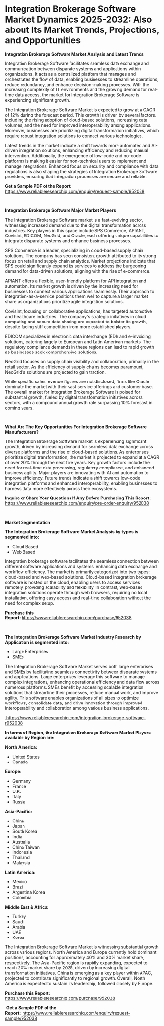 <p><h1>Integration Brokerage Software Market Dynamics 2025-2032: Also about Its Market Trends, Projections, and Opportunities</h1></p><p><strong>Integration Brokerage Software Market Analysis and Latest Trends</strong></p>
<p><p>Integration Brokerage Software facilitates seamless data exchange and communication between disparate systems and applications within organizations. It acts as a centralized platform that manages and orchestrates the flow of data, enabling businesses to streamline operations, reduce redundancy, and enhance decision-making processes. With the increasing complexity of IT environments and the growing demand for real-time data access, the market for Integration Brokerage Software is experiencing significant growth.</p><p>The Integration Brokerage Software Market is expected to grow at a CAGR of 12% during the forecast period. This growth is driven by several factors, including the rising adoption of cloud-based solutions, increasing data volumes, and the need for improved interoperability among applications. Moreover, businesses are prioritizing digital transformation initiatives, which require robust integration solutions to connect various technologies.</p><p>Latest trends in the market indicate a shift towards more automated and AI-driven integration solutions, enhancing efficiency and reducing manual intervention. Additionally, the emergence of low-code and no-code platforms is making it easier for non-technical users to implement and manage integrations. Enhanced focus on security and compliance with data regulations is also shaping the strategies of Integration Brokerage Software providers, ensuring that integration processes are secure and reliable.</p></p>
<p><strong>Get a Sample PDF of the Report:&nbsp;</strong> <a href="https://www.reliableresearchiq.com/enquiry/request-sample/952038?utm_campaign=3138&utm_medium=2&utm_source=Github&utm_content=ia&utm_term=17042025&utm_id=integration-brokerage-software">https://www.reliableresearchiq.com/enquiry/request-sample/952038</a></p>
<p>&nbsp;</p>
<p><strong>Integration Brokerage Software Major Market Players</strong></p>
<p><p>The Integration Brokerage Software market is a fast-evolving sector, witnessing increased demand due to the digital transformation across industries. Key players in this space include SPS Commerce, APIANT, Covisint, EDICOM, NeoGrid, and Oracle, each offering unique capabilities to integrate disparate systems and enhance business processes.</p><p>SPS Commerce is a leader, specializing in cloud-based supply chain solutions. The company has seen consistent growth attributed to its strong focus on retail and supply chain analytics. Market projections indicate that SPS could significantly expand its services to address the burgeoning demand for data-driven solutions, aligning with the rise of e-commerce.</p><p>APIANT offers a flexible, user-friendly platform for API integration and automation. Its market growth is driven by the increasing need for businesses to connect various applications seamlessly. Their approach to integration-as-a-service positions them well to capture a larger market share as organizations prioritize agile integration solutions.</p><p>Covisint, focusing on collaborative applications, has targeted automotive and healthcare industries. The company's strategic initiatives in cloud computing and secure data sharing are expected to bolster its growth, despite facing stiff competition from more established players.</p><p>EDICOM specializes in electronic data interchange (EDI) and e-invoicing solutions, catering largely to European and Latin American markets. The regulatory compliance demands in these regions can lead to rapid growth as businesses seek comprehensive solutions.</p><p>NeoGrid focuses on supply chain visibility and collaboration, primarily in the retail sector. As the efficiency of supply chains becomes paramount, NeoGrid's solutions are projected to gain traction.</p><p>While specific sales revenue figures are not disclosed, firms like Oracle dominate the market with their vast service offerings and customer base. The overall market for Integration Brokerage Software is poised for substantial growth, fueled by digital transformation initiatives across sectors, with a compound annual growth rate surpassing 10% forecast in coming years.</p></p>
<p>&nbsp;</p>
<p><strong>What Are The Key Opportunities For Integration Brokerage Software Manufacturers?</strong></p>
<p><p>The Integration Brokerage Software market is experiencing significant growth, driven by increasing demand for seamless data exchange across diverse platforms and the rise of cloud-based solutions. As enterprises prioritize digital transformation, the market is projected to expand at a CAGR of over 20% through the next five years. Key growth factors include the need for real-time data processing, regulatory compliance, and enhanced business agility. Major players are innovating with AI and automation to improve efficiency. Future trends indicate a shift towards low-code integration platforms and enhanced interoperability, enabling businesses to harness data more effectively across their ecosystems.</p></p>
<p><strong>Inquire or Share Your Questions If Any Before Purchasing This Report:</strong> <a href="https://www.reliableresearchiq.com/enquiry/pre-order-enquiry/952038?utm_campaign=3138&utm_medium=2&utm_source=Github&utm_content=ia&utm_term=17042025&utm_id=integration-brokerage-software">https://www.reliableresearchiq.com/enquiry/pre-order-enquiry/952038</a></p>
<p>&nbsp;</p>
<p><strong>Market Segmentation</strong></p>
<p><strong>The Integration Brokerage Software Market Analysis by types is segmented into:</strong></p>
<p><ul><li>Cloud Based</li><li>Web Based</li></ul></p>
<p><p>Integration brokerage software facilitates the seamless connection between different software applications and systems, enhancing data exchange and workflow efficiency. The market is primarily categorized into two types: cloud-based and web-based solutions. Cloud-based integration brokerage software is hosted on the cloud, enabling users to access services remotely, providing scalability and flexibility. In contrast, web-based integration solutions operate through web browsers, requiring no local installation, offering easy access and real-time collaboration without the need for complex setup.</p></p>
<p><strong>Purchase this Report:&nbsp;</strong><a href="https://www.reliableresearchiq.com/purchase/952038?utm_campaign=3138&utm_medium=2&utm_source=Github&utm_content=ia&utm_term=17042025&utm_id=integration-brokerage-software">https://www.reliableresearchiq.com/purchase/952038</a></p>
<p>&nbsp;</p>
<p><strong>The Integration Brokerage Software Market Industry Research by Application is segmented into:</strong></p>
<p><ul><li>Large Enterprises</li><li>SMEs</li></ul></p>
<p><p>The Integration Brokerage Software Market serves both large enterprises and SMEs by facilitating seamless connectivity between disparate systems and applications. Large enterprises leverage this software to manage complex integrations, enhancing operational efficiency and data flow across numerous platforms. SMEs benefit by accessing scalable integration solutions that streamline their processes, reduce manual work, and improve agility. This software enables organizations of all sizes to optimize workflows, consolidate data, and drive innovation through improved interoperability and collaboration among various business applications.</p></p>
<p><a href="https://www.reliableresearchiq.com/integration-brokerage-software-r952038?utm_campaign=3138&utm_medium=2&utm_source=Github&utm_content=ia&utm_term=17042025&utm_id=integration-brokerage-software">&nbsp;https://www.reliableresearchiq.com/integration-brokerage-software-r952038</a></p>
<p><strong>In terms of Region, the Integration Brokerage Software Market Players available by Region are:</strong></p>
<p>
    <p> <strong> North America: </strong>
        <ul>
            <li>United States</li>
            <li>Canada</li>
        </ul>
        </p> 
    <p> <strong> Europe: </strong>
        <ul>
            <li>Germany</li>
            <li>France</li>
            <li>U.K.</li>
            <li>Italy</li>
            <li>Russia</li>
        </ul>
        </p> 
    <p> <strong> Asia-Pacific: </strong>
        <ul>
            <li>China</li>
            <li>Japan</li>
            <li>South Korea</li>
            <li>India</li>
            <li>Australia</li>
            <li>China Taiwan</li>
            <li>Indonesia</li>
            <li>Thailand</li>
            <li>Malaysia</li>
        </ul>
        </p> 
    <p> <strong> Latin America: </strong>
        <ul>
            <li>Mexico</li>
            <li>Brazil</li>
            <li>Argentina Korea</li>
            <li>Colombia</li>
        </ul>
        </p> 
    <p> <strong> Middle East & Africa: </strong>
        <ul>
            <li>Turkey</li>
            <li>Saudi</li>
            <li>Arabia</li>
            <li>UAE</li>
            <li>Korea</li>
        </ul>
    </p>
    </p>
<p><p>The Integration Brokerage Software Market is witnessing substantial growth across various regions. North America and Europe currently hold dominant positions, accounting for approximately 40% and 30% market share, respectively. The Asia-Pacific region is rapidly expanding, expected to reach 20% market share by 2025, driven by increasing digital transformation initiatives. China is emerging as a key player within APAC, projected to contribute significantly to regional growth. Overall, North America is expected to sustain its leadership, followed closely by Europe.</p></p>
<p><strong>Purchase this Report: </strong><a href="https://www.reliableresearchiq.com/purchase/952038?utm_campaign=3138&utm_medium=2&utm_source=Github&utm_content=ia&utm_term=17042025&utm_id=integration-brokerage-software">https://www.reliableresearchiq.com/purchase/952038</a></p>
<p>&nbsp;<strong>Get a Sample PDF of the Report:&nbsp;&nbsp;</strong><a href="https://www.reliableresearchiq.com/enquiry/request-sample/952038?utm_campaign=3138&utm_medium=2&utm_source=Github&utm_content=ia&utm_term=17042025&utm_id=integration-brokerage-software">https://www.reliableresearchiq.com/enquiry/request-sample/952038</a></p>
<p><strong></strong></p>
<p><p></p><p></p><p></p></p>